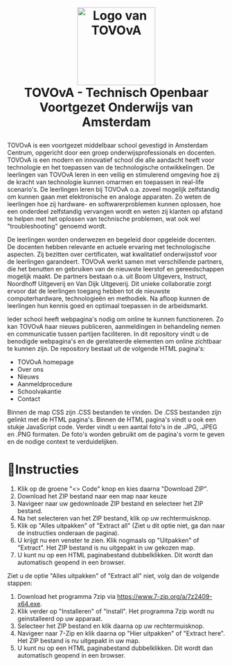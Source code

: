 <h1>
<p align="center">
  <img src="https://github.com/user-attachments/assets/29557c09-4691-4449-83dc-b6cfb67ffd38" alt="Logo van TOVOvA" width="180">
  <br>TOVOvA - Technisch Openbaar Voortgezet Onderwijs van Amsterdam
</h1>

TOVOvA is een voortgezet middelbaar school gevestigd in Amsterdam Centrum, opgericht door een groep onderwijsprofessionals en docenten. TOVOvA is een modern en innovatief school die alle aandacht heeft voor technologie en het toepassen van de technologische ontwikkelingen. De leerlingen van TOVOvA leren in een veilig en stimulerend omgeving hoe zij de kracht van technologie kunnen omarmen en toepassen in real-life scenario's. De leerlingen leren bij TOVOvA o.a. zoveel mogelijk zelfstandig om kunnen gaan met elektronische en analoge apparaten. Zo weten de leerlingen hoe zij hardware- en softwarerproblemen kunnen oplossen, hoe een onderdeel zelfstandig vervangen wordt en weten zij klanten op afstand te helpen met het oplossen van technische problemen, wat ook wel "troubleshooting" genoemd wordt.

De leerlingen worden onderwezen en begeleid door opgeleide docenten. De docenten hebben relevante en actuele ervaring met technologische aspecten. Zij bezitten over certificaten, wat kwalitatief onderwijsstof voor de leerlingen garandeert. TOVOvA werkt samen met verschillende partners, die het benutten en gebruiken van de nieuwste leerstof en gereedschappen mogelijk maakt. De partners bestaan o.a. uit Boom Uitgevers, Instruct, Noordhoff Uitgeverij en Van Dijk Uitgeverij. Dit unieke collaboratie zorgt ervoor dat de leerlingen toegang hebben tot de nieuwste computerhardware, technologieën en methodiek. Na afloop kunnen de leerlingen hun kennis goed en optimaal toepassen in de arbeidsmarkt.

Ieder school heeft webpagina's nodig om online te kunnen functioneren. Zo kan TOVOvA haar nieuws publiceren, aanmeldingen in behandeling nemen en communicatie tussen partijen faciliteren. In dit repository vindt u de benodigde webpagina's en de gerelateerde elementen om online zichtbaar te kunnen zijn. De repository bestaat uit de volgende HTML pagina's:
- TOVOvA homepage
- Over ons
- Nieuws
- Aanmeldprocedure
- Schoolvakantie
- Contact

Binnen de map CSS zijn .CSS bestanden te vinden. De .CSS bestanden zijn gelinkt met de HTML pagina's. Binnen de HTML pagina's vindt u ook een stukje JavaScript code. Verder vindt u een aantal foto's in de .JPG, .JPEG en .PNG formaten. De foto's worden gebruikt om de pagina's vorm te geven en de nodige context te verduidelijken.

# :pencil:Instructies
1. Klik op de groene "<> Code" knop en kies daarna "Download ZIP".
2. Download het ZIP bestand naar een map naar keuze
4. Navigeer naar uw gedownloade ZIP bestand en selecteer het ZIP bestand.
5. Na het selecteren van het ZIP bestand, klik op uw rechtermuisknop.
6. Klik op "Alles uitpakken" of "Extract all" (Ziet u dit optie niet, ga dan naar de instructies onderaan de pagina).
7. U krijgt nu een venster te zien. Klik nogmaals op "Uitpakken" of "Extract". Het ZIP bestand is nu uitgepakt in uw gekozen map.
8. U kunt nu op een HTML paginabestand dubbelklikken. Dit wordt dan automatisch geopend in een browser.

Ziet u de optie "Alles uitpakken" of "Extract all" niet, volg dan de volgende stappen:
1. Download het programma 7zip via https://www.7-zip.org/a/7z2409-x64.exe.
2. Klik verder op "Installeren" of "Install". Het programma 7zip wordt nu geinstalleerd op uw apparaat.
3. Selecteer het ZIP bestand en klik daarna op uw rechtermuisknop.
4. Navigeer naar 7-Zip en klik daarna op "Hier uitpakken" of "Extract here". Het ZIP bestand is nu uitgepakt in uw map.
5. U kunt nu op een HTML paginabestand dubbelklikken. Dit wordt dan automatisch geopend in een browser.
